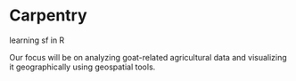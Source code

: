 # Carpentry
learning sf in R 

Our focus will be on analyzing goat-related agricultural data and visualizing it geographically using geospatial tools.
